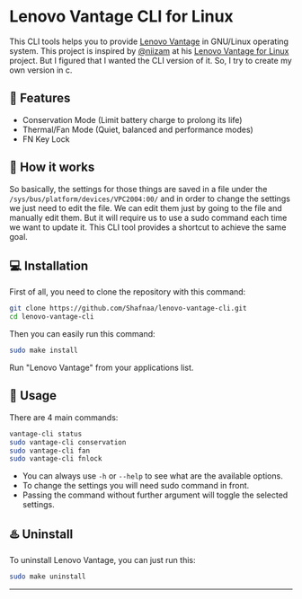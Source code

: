 # Lenovo Vantage CLI for Linux
This CLI tools helps you to provide [Lenovo Vantage](https://www.lenovo.com/us/en/software/vantage) in GNU/Linux operating system. This project is inspired by [@niizam](https://github.com/niizam) at his [Lenovo Vantage for Linux](https://github.com/niizam/vantage) project. But I figured that I wanted the CLI version of it. So, I try to create my own version in c.

## 🚀 Features
* Conservation Mode (Limit battery charge to prolong its life)
* Thermal/Fan Mode (Quiet, balanced and performance modes)
* FN Key Lock

## 📓 How it works
So basically, the settings for those things are saved in a file under the ```/sys/bus/platform/devices/VPC2004:00/``` and in order to change the settings we just need to edit the file. We can edit them just by going to the file and manually edit them. But it will require us to use a sudo command each time we want to update it. This CLI tool provides a shortcut to achieve the same goal.

## 💻 Installation  

First of all, you need to clone the repository with this command:

```bash
git clone https://github.com/Shafnaa/lenovo-vantage-cli.git
cd lenovo-vantage-cli
```

Then you can easily run this command:

```bash
sudo make install
```

Run "Lenovo Vantage" from your applications list.

## 🔨 Usage

There are 4 main commands:

```bash
vantage-cli status
sudo vantage-cli conservation
sudo vantage-cli fan
sudo vantage-cli fnlock
```

* You can always use ```-h``` or ```--help``` to see what are the available options.
* To change the settings you will need sudo command in front.
* Passing the command without further argument will toggle the selected settings. 


## ♨️ Uninstall
To uninstall Lenovo Vantage, you can just run this:

```bash
sudo make uninstall
```
---
